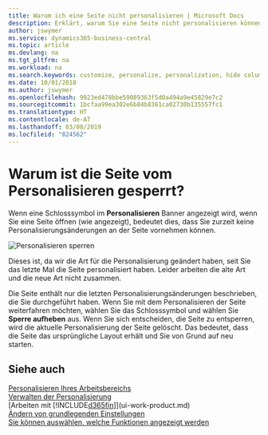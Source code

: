 ```yaml
---
title: Warum ich eine Seite nicht personalisieren | Microsoft Docs
description: Erklärt, warum Sie eine Seite nicht personalisieren können und was Sie tun können, um sie zu entsperren, sodass Sie sie anpassen können.
author: jswymer
ms.service: dynamics365-business-central
ms.topic: article
ms.devlang: na
ms.tgt_pltfrm: na
ms.workload: na
ms.search.keywords: customize, personalize, personalization, hide columns, remove fields, move fields
ms.date: 10/01/2018
ms.author: jswymer
ms.openlocfilehash: 9923ed478bbe59089363f5d0a494a9e45829e7c2
ms.sourcegitcommit: 1bcfaa99ea302e6b84b8361ca02730b135557fc1
ms.translationtype: HT
ms.contentlocale: de-AT
ms.lasthandoff: 03/08/2019
ms.locfileid: "824562"
---
```

# <a name="why-a-page-is-locked-from-personalizing"></a>Warum ist die Seite vom Personalisieren gesperrt?
Wenn eine Schlosssymbol im **Personalisieren** Banner angezeigt wird, wenn Sie eine Seite öffnen (wie angezeigt), bedeutet dies, dass Sie zurzeit keine Personalisierungsänderungen an der Seite vornehmen können.

![Personalisieren sperren](media/personalization-locked.png "Personalisieren sperren")

Dieses ist, da wir die Art für die Personalisierung geändert haben, seit Sie das letzte Mal die Seite personalisiert haben. Leider arbeiten die alte Art und die neue Art nicht zusammen.

Die Seite enthält nur die letzten Personalisierungsänderungen beschrieben, die Sie durchgeführt haben. Wenn Sie mit dem Personalisieren der Seite weiterfahren möchten, wählen Sie das Schlosssymbol und wählen Sie **Sperre aufheben** aus. Wenn Sie sich entscheiden, die Seite zu entsperren, wird die aktuelle Personalisierung der Seite  gelöscht. Das bedeutet, dass die Seite das ursprüngliche Layout erhält und Sie von Grund auf neu starten.


## <a name="see-also"></a>Siehe auch
[Personalisieren Ihres Arbeitsbereichs](ui-personalization-manage.md)  
[Verwalten der Personalisierung](ui-personalization-manage.md)  
[Arbeiten mit [!INCLUDE[d365fin](includes/d365fin_md.md)]](ui-work-product.md)  
[Ändern von grundlegenden Einstellungen](ui-change-basic-settings.md)  
[Sie können auswählen, welche Funktionen angezeigt werden](ui-experiences.md)  
